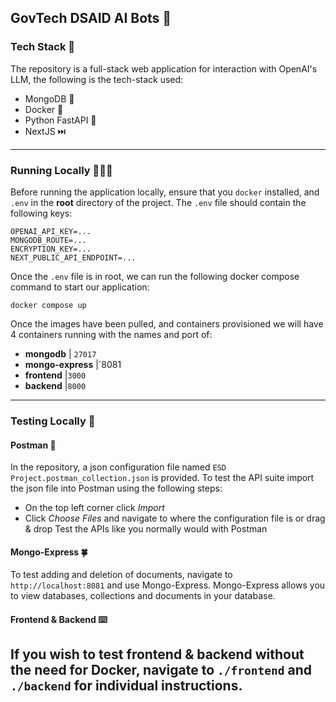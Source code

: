 ## GovTech DSAID AI Bots 🤖

### Tech Stack 🥞

The repository is a full-stack web application for interaction with OpenAI's LLM, the following is the tech-stack used:

- MongoDB 🍃
- Docker 🐳
- Python FastAPI 🚀
- NextJS ⏭️

---

### Running Locally 🏃🏻‍♀️

Before running the application locally, ensure that you `docker` installed, and `.env` in the **root** directory of the project. The `.env` file should contain the following keys:

```
OPENAI_API_KEY=...
MONGODB_ROUTE=...
ENCRYPTION_KEY=...
NEXT_PUBLIC_API_ENDPOINT=...
```

Once the `.env` file is in root, we can run the following docker compose command to start our application:

```
docker compose up
```

Once the images have been pulled, and containers provisioned we will have 4 containers running with the names and port of:

- **mongodb** | `27017`
- **mongo-express** |`8081
- **frontend** |`3000`
- **backend** |`8000`

---

### Testing Locally 🧪

#### Postman 📩

In the repository, a json configuration file named `ESD Project.postman_collection.json` is provided. To test the API suite import the json file into Postman using the following steps:

- On the top left corner click _Import_
- Click _Choose Files_ and navigate to where the configuration file is or drag & drop
  Test the APIs like you normally would with Postman

#### Mongo-Express 🍀

To test adding and deletion of documents, navigate to `http://localhost:8081` and use Mongo-Express. Mongo-Express allows you to view databases, collections and documents in your database.

#### Frontend & Backend ⌨️

## If you wish to test frontend & backend without the need for Docker, navigate to `./frontend` and `./backend` for individual instructions.
